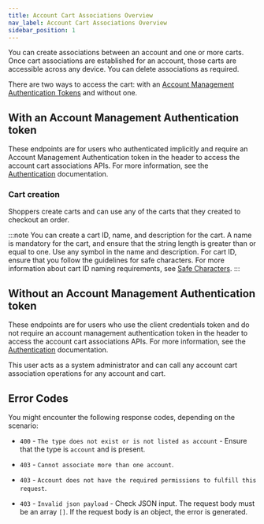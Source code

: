 ```yaml
---
title: Account Cart Associations Overview
nav_label: Account Cart Associations Overview
sidebar_position: 1
---
```


You can create associations between an account and one or more carts. Once cart associations are established for an account, those carts are accessible across any device. You can delete associations as required.

There are two ways to access the cart: with an [Account Management Authentication Tokens](/docs/commerce-cloud/accounts/account-management-authentication/account-member-authentication-api-overview) and without one.

## With an Account Management Authentication token

These endpoints are for users who authenticated implicitly and require an Account Management Authentication token in the header to access the account cart associations APIs. For more information, see the [Authentication](/docs/authentication/overview) documentation.

### Cart creation

Shoppers create carts and can use any of the carts that they created to checkout an order.

:::note
You can create a cart ID, name, and description for the cart. A name is mandatory for the cart, and ensure that the string length is greater than or equal to one. Use any symbol in the name and description. For cart ID, ensure that you follow the guidelines for safe characters. For more information about cart ID naming requirements, see [Safe Characters](/guides/Getting-Started/api-overview/safe-characters).
:::

## Without an Account Management Authentication token

These endpoints are for users who use the client credentials token and do not require an account management authentication token in the header to access the account cart associations APIs. For more information, see the [Authentication](/docs/authentication/overview) documentation.

This user acts as a system administrator and can call any account cart association operations for any account and cart.

## Error Codes

You might encounter the following response codes, depending on the scenario:

* `400` - `The type does not exist or is not listed as account` - Ensure that the type is `account` and is present.

* `403` - `Cannot associate more than one account`.

* `403` - `Account does not have the required permissions to fulfill this request`.

* `403` - `Invalid json payload` - Check JSON input. The request body must be an array `[]`. If the request body is an object, the error is generated.
